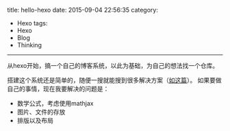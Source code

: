 title: hello-hexo
date: 2015-09-04 22:56:35
category:
- Hexo
tags:
- Hexo
- Blog
- Thinking
---

从hexo开始，搞一个自己的博客系统，以此为基础，为自己的想法找一个仓库。

搭建这个系统还是简单的，随便一搜就能搜到很多解决方案（[如这篇](http://segmentfault.com/a/1190000002538363)）。
如果要做自己的事情，现在我要解决的问题是：

- 数学公式，考虑使用mathjax
- 图片、文件的存放
- 排版以及布局
